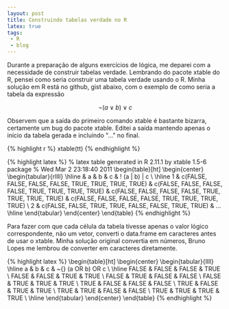 ```yaml
---
layout: post
title: Construindo tabelas verdade no R
latex: true
tags: 
 - R
 - blog
---
```


Durante a preparação de alguns exercícios de lógica, me deparei com a
necessidade de construir tabelas verdade. Lembrando do pacote xtable
do R, pensei como seria construir uma tabela verdade usando o R. Minha
solução em R está no github, gist abaixo, com o exemplo de como seria
a tabela da expressão

$$\neg (a \lor b) \lor c$$

<script src="https://gist.github.com/852194.js"> </script>

Observem que a saída do primeiro comando xtable é bastante bizarra,
certamente um bug do pacote xtable. Editei a saída mantendo apenas o
início da tabela gerada e incluíndo "..." no final.

{% highlight r %}
xtable(tt)
{% endhighlight %}

{% highlight latex %}
% latex table generated in R 2.11.1 by xtable 1.5-6 package
% Wed Mar  2 23:18:40 2011
\begin{table}[ht]
\begin{center}
\begin{tabular}{rllll}
  \hline
 & a & b & c & ! (a $|$ b) $|$ c \\ 
  \hline
1 & c(FALSE, FALSE, FALSE, FALSE, TRUE, TRUE, TRUE, TRUE) & 
    c(FALSE, FALSE, FALSE, FALSE, TRUE, TRUE, TRUE, TRUE) & 
    c(FALSE, FALSE, FALSE, FALSE, TRUE, TRUE, TRUE, TRUE) & 
    c(FALSE, FALSE, FALSE, FALSE, TRUE, TRUE, TRUE, TRUE) \\ 
2 & c(FALSE, FALSE, TRUE, TRUE, FALSE, FALSE, TRUE, TRUE) & 
...
  \hline
\end{tabular}
\end{center}
\end{table}
{% endhighlight %}

Para fazer com que cada célula da tabela tivesse apenas o valor lógico
correspondente, não um vetor, converti o data.frame em caracteres
antes de usar o xtable. Minha solução original convertia em números,
Bruno Lopes me lembrou de converter em caracteres diretamente.

{% highlight latex %}
\begin{table}[ht]
\begin{center}
\begin{tabular}{llll}
  \hline
a & b & c & \~{} (a OR b) OR c \\ 
  \hline
FALSE & FALSE & FALSE & TRUE \\ 
  FALSE & FALSE & TRUE & TRUE \\ 
  FALSE & TRUE & FALSE & FALSE \\ 
  FALSE & TRUE & TRUE & TRUE \\ 
  TRUE & FALSE & FALSE & FALSE \\ 
  TRUE & FALSE & TRUE & TRUE \\ 
  TRUE & TRUE & FALSE & FALSE \\ 
  TRUE & TRUE & TRUE & TRUE \\ 
   \hline
\end{tabular}
\end{center}
\end{table}
{% endhighlight %}

